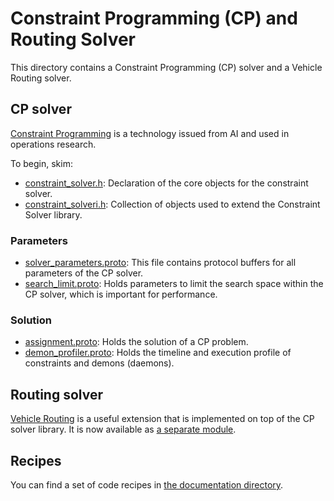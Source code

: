 # Constraint Programming (CP) and Routing Solver

This directory contains a Constraint Programming (CP) solver and a Vehicle
Routing solver.

## CP solver

[Constraint Programming](http://en.wikipedia.org/wiki/Constraint_programming) is
a technology issued from AI and used in operations research.

To begin, skim:

*   [constraint_solver.h](../constraint_solver/constraint_solver.h):
    Declaration of the core objects for the constraint solver.
*   [constraint_solveri.h](../constraint_solver/constraint_solveri.h):
    Collection of objects used to extend the Constraint Solver library.

### Parameters

* [solver_parameters.proto](../constraint_solver/solver_parameters.proto):
This file contains protocol buffers for all parameters of the CP solver.
* [search_limit.proto](../constraint_solver/search_limit.proto):
Holds parameters to limit the search space within the CP solver, which is
important for performance.

### Solution

*   [assignment.proto](../constraint_solver/assignment.proto):
    Holds the solution of a CP problem.
*   [demon_profiler.proto](../constraint_solver/demon_profiler.proto):
    Holds the timeline and execution profile of constraints and demons
    (daemons).

## Routing solver

[Vehicle Routing](http://en.wikipedia.org/wiki/Vehicle_routing) is a useful
extension that is implemented on top of the CP solver library. It is now
available as [a separate module](../routing/README.md).

## Recipes

You can find a set of code recipes in
[the documentation directory](docs/README.md).
